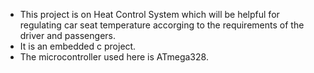 * This project is on Heat Control System which will be helpful for regulating car seat temperature accorging to the requirements of the driver and passengers.
* It is an embedded c project.
* The microcontroller used here is ATmega328.
